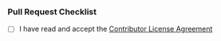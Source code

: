 ### Pull Request Checklist

<!-- Make sure to read and accept the CLA, before you open the pull request: `/CONTRIBUTOR_LICENSE_AGREEMENT` -->
<!-- Tick the checkbox in case you accept it (`[x]`) -->

- [ ] I have read and accept the [Contributor License Agreement](https://github.com/porscheofficial/oss-docs/blob/main/CONTRIBUTOR_LICENSE_AGREEMENT.md)
